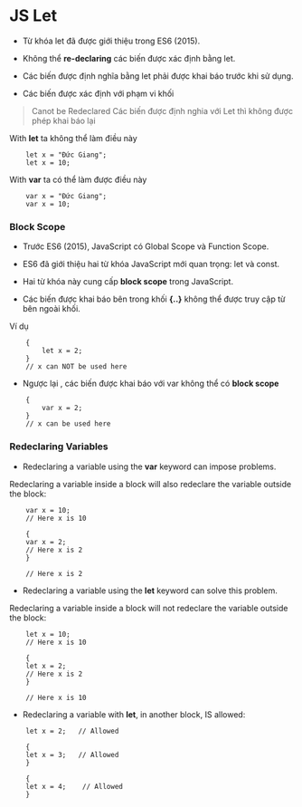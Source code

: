 # JS Let

- Từ khóa let đã được giới thiệu trong ES6 (2015).

- Không thể **re-declaring** các biến được xác định bằng let.

- Các biến được định nghĩa bằng let phải được khai báo trước khi sử dụng.

- Các biến được xác định với phạm vi khối

> Canot be Redeclared
> Các biến được định nghia với Let thì không được phép khai báo lại

With **let** ta không thể làm điều này

```
    let x = "Đức Giang";
    let x = 10;
```

With **var** ta có thể làm được điều này

```
    var x = "Đức Giang";
    var x = 10;
```

### Block Scope

- Trước ES6 (2015), JavaScript có Global Scope và Function Scope.

- ES6 đã giới thiệu hai từ khóa JavaScript mới quan trọng: let và const.

- Hai từ khóa này cung cấp **block scope** trong JavaScript.

- Các biến được khai báo bên trong khối **{..}** không thể được truy cập từ bên ngoài khối.

Ví dụ

```
    {
        let x = 2;
    }
    // x can NOT be used here
```

- Ngược lại , các biến được khai báo với var không thể có **block scope**

```
    {
        var x = 2;
    }
    // x can be used here
```

### Redeclaring Variables

- Redeclaring a variable using the **var** keyword can impose problems.

Redeclaring a variable inside a block will also redeclare the variable outside the block:

```
    var x = 10;
    // Here x is 10

    {
    var x = 2;
    // Here x is 2
    }

    // Here x is 2
```

- Redeclaring a variable using the **let** keyword can solve this problem.

Redeclaring a variable inside a block will not redeclare the variable outside the block:

```
    let x = 10;
    // Here x is 10

    {
    let x = 2;
    // Here x is 2
    }

    // Here x is 10
```

- Redeclaring a variable with **let**, in another block, IS allowed:

```
    let x = 2;   // Allowed

    {
    let x = 3;   // Allowed
    }

    {
    let x = 4;    // Allowed
    }
```

